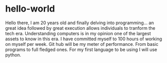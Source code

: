 # hello-world

Hello there,
I am 20 years old and finally delving into programming... an great idea followed by great execution allows individuals to tranform the tech era. Understanding computers is in my opinion one of the largest assets to know in this era. I have committed myself to 100 hours of working on myself per week. Git hub will be my meter of performance. From basic programs to full fledged ones. For my first language to be using I will use python. 
